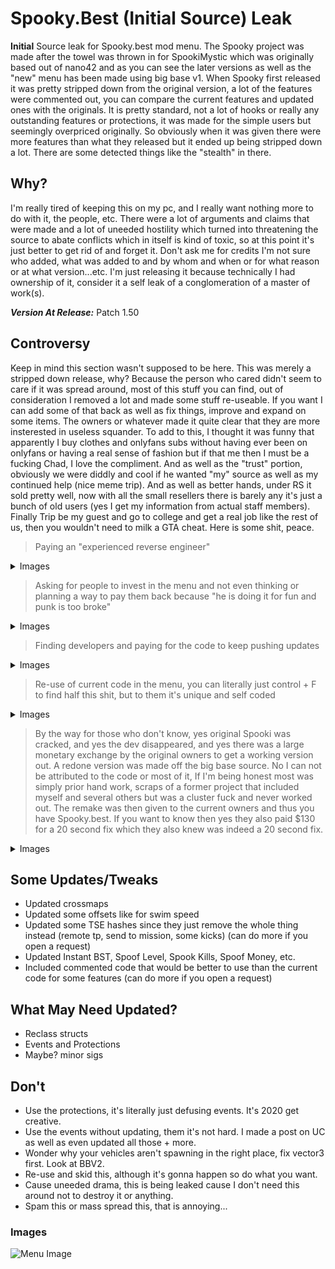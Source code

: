 # Spooky.Best (Initial Source) Leak
**Initial** Source leak for Spooky.best mod menu. The Spooky project was made after the towel was thrown in for SpookiMystic which was originally based out of nano42 and as you can see the later versions as well as the "new" menu has been made using big base v1. When Spooky first released it was pretty stripped down from the original version, a lot of the features were commented out, you can compare the current features and updated ones with the originals. It is pretty standard, not a lot of hooks or really any outstanding features or protections, it was made for the simple users but seemingly overpriced originally. So obviously when it was given there were more features than what they released but it ended up being stripped down a lot. There are some detected things like the "stealth" in there. 

## Why?
I'm really tired of keeping this on my pc, and I really want nothing more to do with it, the people, etc. There were a lot of arguments and claims that were made and a lot of uneeded hostility which turned into threatening the source to abate conflicts which in itself is kind of toxic, so at this point it's just better to get rid of and forget it. Don't ask me for credits I'm  not sure who added, what was added to and by whom and when or for what reason or at what version...etc. I'm just releasing it because technically I had ownership of it, consider it a self leak of a conglomeration of a master of work(s).

_**Version At Release:**_ Patch 1.50

## Controversy
Keep in mind this section wasn't supposed to be here. This was merely a stripped down release, why? Because the person who cared didn't seem to care if it was spread around, most of this stuff you can find, out of consideration I removed a lot and made some stuff re-useable. If you want I can add some of that back as well as fix things, improve and expand on some items. The owners or whatever made it quite clear that they are more insterested in useless squander. To add to this, I thought it was funny that apparently I buy clothes and onlyfans subs without having ever been on onlyfans or having a real sense of fashion but if that me then I must be a fucking Chad, I love the compliment. And as well as the "trust" portion, obviously we were diddly and cool if he wanted "my" source as well as my continued help (nice meme trip). And as well as better hands, under RS it sold pretty well, now with all the small resellers there is barely any it's just a bunch of old users (yes I get my information from actual staff members). Finally Trip be my guest and go to college and get a real job like the rest of us, then you wouldn't need to milk a GTA cheat. Here is some shit, peace.

> Paying an "experienced reverse engineer"
<details> 
  <summary>Images </summary>
  
   ![The Price](https://cdn.discordapp.com/attachments/699232650359078952/732415616253952120/unknown.png)
   ![Repair Code](https://i.imgur.com/7kFpUs7.png)
   ![Paid](https://i.imgur.com/VypPFyg.png)
</details>

> Asking for people to invest in the menu and not even thinking or planning a way to pay them back because "he is doing it for fun and punk is too broke"
<details> 
  <summary>Images</summary>
  
   ![The Money](https://i.imgur.com/EkuQCVM.png)
</details>

> Finding developers and paying for the code to keep pushing updates
<details> 
  <summary>Images</summary>
  
   ![The Dev](https://i.imgur.com/JBZxzA7.png)
   ![Future](https://i.imgur.com/wIwhyUj.png)
</details>

> Re-use of current code in the menu, you can literally just control + F to find half this shit, but to them it's unique and self coded
<details> 
  <summary>Images</summary>
  
   ![Better](https://i.imgur.com/Lx3vL1P.png)
   ![The Protections](https://i.imgur.com/3d4r4D2.png)
</details>

> By the way for those who don't know, yes original Spooki was cracked, and yes the dev disappeared, and yes there was a large monetary exchange by the original owners to get a working version out. A redone version was made off the big base source. No I can not be attributed to the code or most of it, If I'm being honest most was simply prior hand work, scraps of a former project that included myself and several others but was a cluster fuck and never worked out. The remake was then given to the current owners and thus you have Spooky.best. If you want to know then yes they also paid $130 for a 20 second fix which they also knew was indeed a 20 second fix. 
<details> 
  <summary>Images</summary>
  
   ![Originally](https://i.imgur.com/7lq4gsN.png)
</details>

## Some Updates/Tweaks
* Updated crossmaps
* Updated some offsets like for swim speed
* Updated some TSE hashes since they just remove the whole thing instead (remote tp, send to mission, some kicks) (can do more if you open a request)
* Updated Instant BST, Spoof Level, Spook Kills, Spoof Money, etc.
* Included commented code that would be better to use than the current code for some features (can do more if you open a request)

## What May Need Updated?
* Reclass structs
* Events and Protections
* Maybe? minor sigs

## Don't
* Use the protections, it's literally just defusing events. It's 2020 get creative.
* Use the events without updating, them it's not hard. I made a post on UC as well as even updated all those + more.
* Wonder why your vehicles aren't spawning in the right place, fix vector3 first. Look at BBV2.
* Re-use and skid this, although it's gonna happen so do what you want.
* Cause uneeded drama, this is being leaked cause I don't need this around not to destroy it or anything.
* Spam this or mass spread this, that is annoying...

### Images
![Menu Image](https://media.karousell.com/media/photos/products/2020/7/17/gta_5_spooky_mod_menu_1595000054_187b148d_progressive.jpg)
